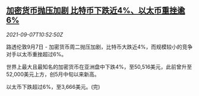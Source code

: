 <!--1631012462000-->
[加密货币抛压加剧 比特币下跌近4%、以太币重挫逾6%](https://cn.reuters.com/article/crypto-currency-bitcoin-0907-idCNKBS2G30UR)
------

<div><i>2021-09-07T10:52:50Z</i></div><p>路透伦敦9月7日 - 加密货币周二抛压加剧，比特币大跌近4%，而规模较小的竞争对手以太币重挫超过6%。</p><p>世界上最大且最知名的加密货币在亚洲盘中下跌4%，至50,516美元，此前曾升至52,000美元上方，创5月中旬以来新高。</p><p>以太币下跌超过6%，至3,666美元。(完)</p>
